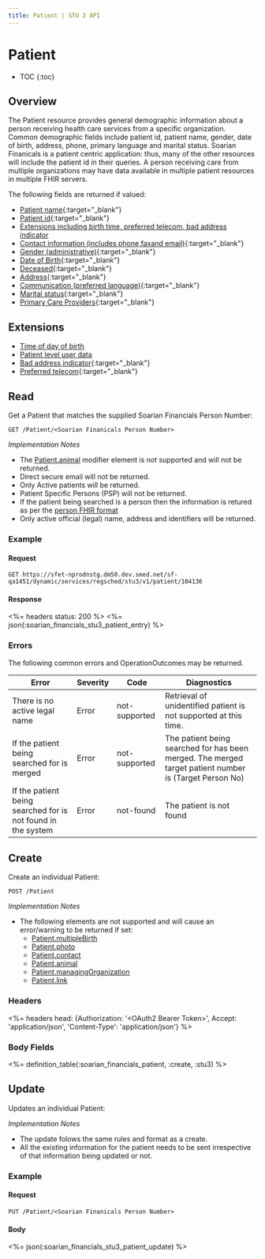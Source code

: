 ```yaml
---
title: Patient | STU 3 API
---
```


# Patient

* TOC
{:toc}

## Overview

The Patient resource provides general demographic information about a person receiving health care services from a specific organization. Common demographic fields include patient id, patient name, gender, date of birth, address, phone, primary language and marital status. Soarian Finanicals is a patient centric application: thus, many of the other resources will include the patient id in their queries. A person receiving care from multiple organizations may have data available in multiple patient resources in multiple FHIR servers.

The following fields are returned if valued:

   * [Patient name](http://hl7.org/fhir/stu3/patient-definitions.html#Patient.name){:target="_blank"}
   * [Patient id](http://hl7.org/fhir/stu3/patient-definitions.html#Patient.identifier){:target="_blank"}
   * [Extensions including birth time, preferred telecom, bad address indicator](http://hl7.org/fhir/extensibility-registry.html)
   * [Contact information (includes phone,faxand email)](http://hl7.org/fhir/datatypes.html#ContactPoint){:target="_blank"}
   * [Gender (administrative)](http://hl7.org/fhir/stu3/patient-definitions.html#Patient.gender){:target="_blank"}
   * [Date of Birth](http://hl7.org/fhir/stu3/patient-definitions.html#Patient.birthDate){:target="_blank"}
   * [Deceased](http://hl7.org/fhir/stu3/patient-definitions.html#Patient.deceased_x_){:target="_blank"}
   * [Address](http://hl7.org/fhir/stu3/patient-definitions.html#Patient.contact.address){:target="_blank"}
   * [Communication (preferred language)](http://hl7.org/fhir/stu3/patient-definitions.html#Patient.communication){:target="_blank"}
   * [Marital status](http://hl7.org/fhir/stu3/patient-definitions.html#Patient.maritalStatus){:target="_blank"}
   * [Primary Care Providers](http://hl7.org/fhir/stu3/patient-definitions.html#Patient.generalPractitioner){:target="_blank"}
 
## Extensions

* [Time of day of birth]
* [Patient level user data](#patient-user-data)
* [Bad address indicator](http://hl7.org/fhir/v3/AddressUse/cs.html){:target="_blank"}
* [Preferred telecom](http://hl7.org/fhir/extension-iso21090-preferred.html){:target="_blank"}

## Read

Get a Patient that matches the supplied Soarian Financials Person Number:

    GET /Patient/<Soarian Finanicals Person Number>

_Implementation Notes_

* The [Patient.animal] modifier element is not supported and will not be returned.
* Direct secure email will not be returned.
* Only Active patients will be returned.
* Patient Specific Persons (PSP) will not be returned.
* If the patient being searched is a person then the information is retured as per the [person FHIR format](https://www.hl7.org/fhir/stu3/person.html)
* Only active official (legal) name, address and identifiers will be returned.

### Example

#### Request

    GET https://sfet-nprodnstg.dm50.dev.smed.net/sf-qa1451/dynamic/services/regsched/stu3/v1/patient/104136

#### Response

<%= headers status: 200 %>
<%= json(:soarian_financials_stu3_patient_entry) %>

### Errors

The following common errors and OperationOutcomes may be returned.

 Error                                                        | Severity   | Code              | Diagnostics
--------------------------------------------------------------|------------|-------------------|--------------------------------------------------------------------------------------------------------
 There is no active  legal name                               | Error      | not-supported     | Retrieval of unidentified patient is not supported at this time.
 If the patient being searched for is merged                  | Error      | not-supported     | The patient being searched for has been merged. The merged target patient number is (Target Person  No)
 If the patient being searched for is not found in the system | Error      | not-found         | The patient is not found


## Create

Create an individual Patient:

    POST /Patient

_Implementation Notes_

* The following elements are not supported and will cause an error/warning to be returned if set:
  * [Patient.multipleBirth]
  * [Patient.photo]
  * [Patient.contact]
  * [Patient.animal]
  * [Patient.managingOrganization]
  * [Patient.link]
	

### Headers

<%= headers head: {Authorization: '&lt;OAuth2 Bearer Token>', Accept: 'application/json', 'Content-Type': 'application/json'} %>

### Body Fields

<%= definition_table(:soarian_financials_patient, :create, :stu3) %>

## Update

Updates an individual Patient:

_Implementation Notes_

* The update folows the same rules and format as a create.
* All the existing information for the patient needs to be sent irrespective of that information being updated or not.

### Example

#### Request

    PUT /Patient/<Soarian Finanicals Person Number>
	
#### Body

<%= json(:soarian_financials_stu3_patient_update) %>
  

[Time of day of birth]: http://hl7.org/fhir/STU3/extension-patient-birthtime.html
[Patient.deceased]: http://hl7.org/fhir/STU3/patient-definitions.html#Patient.deceased_x_
[Patient.multipleBirth]: http://hl7.org/fhir/STU3/patient-definitions.html#Patient.multipleBirth_x_
[Patient.photo]: http://hl7.org/fhir/STU3/patient-definitions.html#Patient.photo
[Patient.contact]: http://hl7.org/fhir/STU3/patient-definitions.html#Patient.contact
[Patient.animal]: http://hl7.org/fhir/STU3/patient-definitions.html#Patient.animal
[Patient.managingOrganization]: http://hl7.org/fhir/STU3/patient-definitions.html#Patient.managingOrganization
[Patient.link]: http://hl7.org/fhir/STU3/patient.html#Patient.link
[Bad address indicator]: http://hl7.org/fhir/v3/AddressUse/cs.html
[Preferred telecom]: http://hl7.org/fhir/STU3/extension-iso21090-preferred.html
[errors]: ../../#client-errors
[OperationOutcomes]: ../../#operation-outcomes
